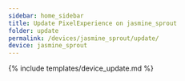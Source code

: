 ```yaml
---
sidebar: home_sidebar
title: Update PixelExperience on jasmine_sprout
folder: update
permalink: /devices/jasmine_sprout/update/
device: jasmine_sprout
---
```

{% include templates/device_update.md %}
